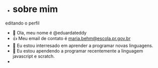 - # sobre mim

editando o perfil

- 👋 Ola, meu nome é @eduardateddy
- :+1: Meu email de contato é maria.behm@escola.pr.gov.br
- 👀 Eu estou interresado em aprender a programar novas linguagens.
- 🌱 Eu estou apendendo a programar recentemente a linguagem javascript e scratch.
-  

